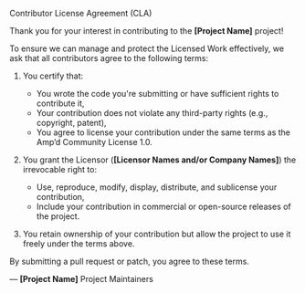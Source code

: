 Contributor License Agreement (CLA)

Thank you for your interest in contributing to the **[Project Name]** project!

To ensure we can manage and protect the Licensed Work effectively, we ask that all contributors
agree to the following terms:

1. You certify that:
   - You wrote the code you're submitting or have sufficient rights to contribute it,
   - Your contribution does not violate any third-party rights (e.g., copyright, patent),
   - You agree to license your contribution under the same terms as the Amp’d Community License 1.0.

2. You grant the Licensor (**[Licensor Names and/or Company Names]**) the irrevocable right to:
   - Use, reproduce, modify, display, distribute, and sublicense your contribution,
   - Include your contribution in commercial or open-source releases of the project.

3. You retain ownership of your contribution but allow the project to use it freely under the terms
   above.

By submitting a pull request or patch, you agree to these terms.

— **[Project Name]** Project Maintainers
